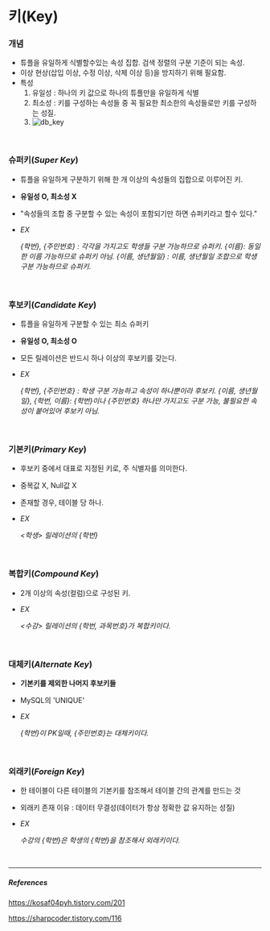# 키(Key)

### 개념

- 튜플을 유일하게 식별할수있는 속성 집합. 검색 정렬의 구분 기준이 되는 속성.
- 이상 현상(삽입 이상, 수정 이상, 삭제 이상 등)을 방지하기 위해 필요함.
- 특성
  1. 유일성 : 하나의 키 값으로 하나의 튜플만을 유일하게 식별
  2. 최소성 : 키를 구성하는 속성들 중 꼭 필요한 최소한의 속성들로만 키를 구성하는 성질.
  3. ![db_key](https://user-images.githubusercontent.com/33693066/143180415-1f41a9ea-dad0-43dd-a819-03fcf4494987.PNG)
<br/>



### 슈퍼키(*Super Key*)

- 튜플을 유일하게 구분하기 위해 한 개 이상의 속성들의 집합으로 이루어진 키. 

- **유일성 O, 최소성 X**

- "속성들의 조합 중 구분할 수 있는 속성이 포함되기만 하면 슈퍼키라고 할수 있다."

- *EX*

  *{학번}, {주민번호} : 각각을 가지고도 학생들 구분 가능하므로 슈퍼키.*
  *{이름}: 동일한 이름 가능하므로 슈퍼키 아님.*
  *{이름, 생년월일} : 이름, 생년월일 조합으로 학생 구분 가능하므로 슈퍼키.*

<br/>

### 후보키(*Candidate Key*)

- 튜플을 유일하게 구분할 수 있는 최소 슈퍼키

- **유일성 O, 최소성 O**

- 모든 릴레이션은 반드시 하나 이상의 후보키를 갖는다.

- *EX*

  *{학번}, {주민번호} : 학생 구분 가능하고 속성이 하나뿐이라 후보키.*
  *{이름, 생년월일}, {학번, 이름}: {학번}이나 {주민번호} 하나만 가지고도 구분 가능, 불필요한 속성이 붙어있어 후보키 아님.*

  

  

<br/>

### 기본키(*Primary Key*)

- 후보키 중에서 대표로 지정된 키로, 주 식별자를 의미한다.

- 중복값 X, Null값 X

- 존재할 경우, 테이블 당 하나.

- *EX*

  *<학생> 릴레이션의 {학번}*

<br/>

### 복합키(*Compound Key*)

- 2개 이상의 속성(컬럼)으로 구성된 키.

- *EX*

  *<수강> 릴레이션의 {학번, 과목번호}가 복합키이다.*

<br/>



### 대체키(*Alternate Key*)

- **기본키를 제외한 나머지 후보키들**

- MySQL의 'UNIQUE'

- *EX*

  *{학번}이 PK일때, {주민번호}는 대체키이다.*

<br/>

### 외래키(*Foreign Key*)

- 한 테이블이 다른 테이블의 기본키를 참조해서 테이블 간의 관계를 만드는 것

- 외래키 존재 이유 : 데이터 무결성(데이터가 항상 정확한 값 유지하는 성질)

- *EX*

  *수강의 {학번}은 학생의 {학번}을 참조해서  외래키이다.*

<br/>



---------

##### References

https://kosaf04pyh.tistory.com/201

https://sharpcoder.tistory.com/116

